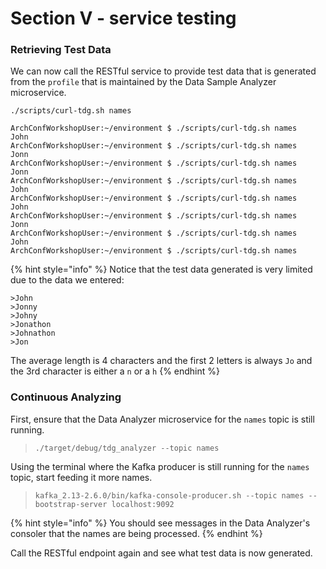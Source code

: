 # Section V - service testing

### Retrieving Test Data

We can now call the RESTful service to provide test data that is generated from the `profile` that is maintained by the Data Sample Analyzer microservice.

```text
./scripts/curl-tdg.sh names
```

```text
ArchConfWorkshopUser:~/environment $ ./scripts/curl-tdg.sh names
John
ArchConfWorkshopUser:~/environment $ ./scripts/curl-tdg.sh names
Jonn
ArchConfWorkshopUser:~/environment $ ./scripts/curl-tdg.sh names
Jonn
ArchConfWorkshopUser:~/environment $ ./scripts/curl-tdg.sh names
John
ArchConfWorkshopUser:~/environment $ ./scripts/curl-tdg.sh names
John
ArchConfWorkshopUser:~/environment $ ./scripts/curl-tdg.sh names
Jonn
ArchConfWorkshopUser:~/environment $ ./scripts/curl-tdg.sh names
John
ArchConfWorkshopUser:~/environment $ ./scripts/curl-tdg.sh names
```

{% hint style="info" %}
Notice that the test data generated is very limited due to the data we entered:

```text
>John
>Jonny
>Johny
>Jonathon
>Johnathon
>Jon
```

 The average length is 4 characters and the first 2 letters is always `Jo` and the 3rd character is either a `n` or a `h`
{% endhint %}

### Continuous Analyzing 

First, ensure that the Data Analyzer microservice for the `names` topic is still running. 

> `./target/debug/tdg_analyzer --topic names`

Using the terminal where the Kafka producer is still running for the `names` topic, start feeding it more names.

> `kafka_2.13-2.6.0/bin/kafka-console-producer.sh --topic names --bootstrap-server localhost:9092`

{% hint style="info" %}
You should see messages in the Data Analyzer's consoler that the names are being processed.
{% endhint %}

Call the RESTful endpoint again and see what test data is now generated.



